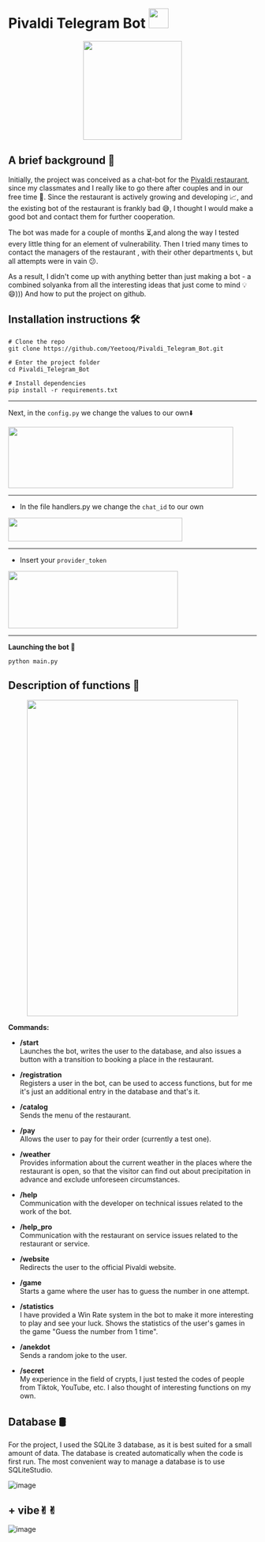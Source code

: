 # Pivaldi Telegram Bot <img src="https://media1.tenor.com/m/ookEdv-7MlcAAAAd/barry-barry-63.gif" width="40" height="40">

<div align="center">
  <img src="https://github.com/user-attachments/assets/80ac20fa-f3d7-4feb-80ac-c1c36bd9f810" width="200" height="200">
</div>

## A brief background 📝

Initially, the project was conceived as a chat-bot for the [Pivaldi restaurant](https://pivaldi.ru/), since my classmates and I really like to go there after couples and in our free time 🍻. Since the restaurant is actively growing and developing 📈, and the existing bot of the restaurant is frankly bad 😅, I thought I would make a good bot and contact them for further cooperation. 

The bot was made for a couple of months ⏳,and along the way I tested every little thing for an element of vulnerability. Then I tried many times to contact the managers of the restaurant , with their other departments 📞, but all attempts were in vain 😕. 

As a result, I didn't come up with anything better than just making a bot - a combined solyanka from all the interesting ideas that just come to mind 💡😄))) And how to put the project on github.


## Installation instructions 🛠️

```
# Clone the repo
git clone https://github.com/Yeetooq/Pivaldi_Telegram_Bot.git

# Enter the project folder
cd Pivaldi_Telegram_Bot

# Install dependencies
pip install -r requirements.txt
```

---

Next, in the ``` config.py ``` we change the values to our own⬇️ 

<img src="https://github.com/user-attachments/assets/f618e8cf-8548-4971-878f-0db42842b1cc" width="456" height="124">

---

* In the file handlers.py we change the ``` chat_id ``` to our own 

<img src="https://github.com/user-attachments/assets/a0b3aae9-9339-4a92-83f6-dcb93ba2b271" width="353" height="48">

---

* Insert your ``` provider_token ```

<img src="https://github.com/user-attachments/assets/c996273d-f7d2-4893-be82-c8cd732efcb0" width="344" height="116">

---

**Launching the bot 🚀**

```
python main.py
```
## Description of functions 🔧

<div align="center">
  <img src="https://github.com/user-attachments/assets/e2105e2f-59e0-426e-8646-6a51cd4d9c6f" width="428" height="640">
</div>

**Сommands:**

- **/start**  
  Launches the bot, writes the user to the database, and also issues a button with a transition to booking a place in the restaurant.

- **/registration**  
  Registers a user in the bot, can be used to access functions, but for me it's just an additional entry in the database and that's it.

- **/catalog**  
  Sends the menu of the restaurant.

- **/pay**  
  Allows the user to pay for their order (currently a test one).

- **/weather**  
  Provides information about the current weather in the places where the restaurant is open, so that the visitor can find out about precipitation in advance and exclude unforeseen circumstances.

- **/help**  
  Communication with the developer on technical issues related to the work of the bot.

- **/help_pro**  
  Communication with the restaurant on service issues related to the restaurant or service.

- **/website**  
  Redirects the user to the official Pivaldi website.

- **/game**  
  Starts a game where the user has to guess the number in one attempt.

- **/statistics**  
  I have provided a Win Rate system in the bot to make it more interesting to play and see your luck. Shows the statistics of the user's games in the game "Guess the number from 1 time".

- **/anekdot**  
  Sends a random joke to the user.

- **/secret**  
  My experience in the field of crypts, I just tested the codes of people from Tiktok, YouTube, etc. I also thought of interesting functions on my own.

## Database 🛢

For the project, I used the SQLite 3 database, as it is best suited for a small amount of data. The database is created automatically when the code is first run. The most convenient way to manage a database is to use SQLiteStudio.

![image](https://github.com/user-attachments/assets/1e5dabd9-9ad2-4f2b-8ebf-6aaaaf55dd96)


## + vibe✌︎︎✌︎︎

![image](https://github.com/user-attachments/assets/310d1ec0-beab-4aa8-acf0-2f1fddad8ab0)















